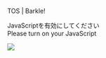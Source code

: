 TOS | Barkle!

JavaScriptを有効にしてください  
Please turn on your JavaScript

![](/static-assets/splash.png?1731632288245)